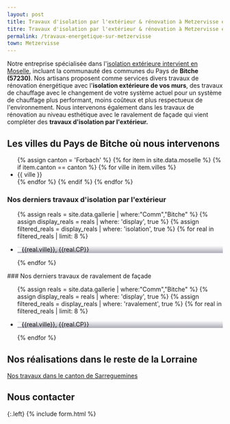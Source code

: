 ```yaml
---
layout: post
title: Travaux d'isolation par l'extérieur & rénovation à Metzervisse et aux alentours
titre: Travaux d'isolation par l'extérieur & rénovation à Metzervisse et aux alentours
permalink: /travaux-energetique-sur-metzervisse
town: Metzervisse
---
```

Notre entreprise spécialisée dans l'[isolation extérieure intervient en Moselle](/isolation-extérieure/), incluant la communauté des communes du Pays de <strong>Bitche (57230)</strong>. 
Nos artisans proposent comme services divers travaux de rénovation énergétique avec l'<strong>isolation extérieure de vos murs</strong>, des travaux de chauffage avec le changement de votre système actuel pour un système de chauffage plus performant, moins coûteux et plus respectueux de l'environnement. Nous intervenons également dans les travaux de rénovation au niveau esthétique avec le ravalement de façade qui vient compléter des <strong>travaux d'isolation par l'extérieur.</strong>
## Les villes du Pays de Bitche où nous intervenons

<ul>
{% assign canton = 'Forbach' %}
{% for item in site.data.moselle %}
  {% if item.canton == canton %}
    {% for ville in item.villes %}
      <li>{{ ville }}</li>
    {% endfor %}
  {% endif %}
{% endfor %}
</ul>

### Nos derniers travaux d'isolation par l'extérieur
  <ul class="grid four">
  	{% assign reals = site.data.gallerie | where:"Comm","Bitche" %}
    {% assign display_reals = reals | where: 'display', true %}
    {% assign filtered_reals = display_reals | where: 'isolation', true %}
    {% for real in filtered_reals | limit: 8 %}
      <li class="item-grid realisation" onclick="closebox()" style="background-image: linear-gradient(0deg, rgba(2,0,36,0.3197872899159664) 0%, rgba(255,255,255,0) 100%),url(../assets/images/realisations/{{real.img}});" data-image="{{real.img}}" data-ville="{{real.ville}}" data-cp="{{real.CP}}">
        <img src="../assets/images/realisations/{{real.img}}" alt="travaux de rénovation de façade à {{real.ville}}" style="display: none;">
        <p><img src="../assets/images/icones/map-marker.png" width="10">{{real.ville}}, {{real.CP}}</p>
      </li>
    {% endfor %}
  </ul>
### Nos derniers travaux de ravalement de façade
  <ul class="grid four">
  	{% assign reals = site.data.gallerie | where:"Comm","Bitche" %}
    {% assign display_reals = reals | where: 'display', true %}
    {% assign filtered_reals = display_reals | where: 'ravalement', true %}
    {% for real in filtered_reals | limit: 8 %}
      <li class="item-grid realisation" onclick="closebox()" style="background-image: linear-gradient(0deg, rgba(2,0,36,0.3197872899159664) 0%, rgba(255,255,255,0) 100%),url(../assets/images/realisations/{{real.img}});" data-image="{{real.img}}" data-ville="{{real.ville}}" data-cp="{{real.CP}}">
        <img src="../assets/images/realisations/{{real.img}}" alt="travaux de rénovation de façade à {{real.ville}}" style="display: none;">
        <p><img src="../assets/images/icones/map-marker.png" width="10">{{real.ville}}, {{real.CP}}</p>
      </li>
    {% endfor %}
  </ul>
  
## Nos réalisations dans le reste de la Lorraine
[Nos travaux dans le canton de Sarreguemines](/travaux-energetique-sur-sarreguemines)

## Nous contacter
{:.left}
{% include form.html %}